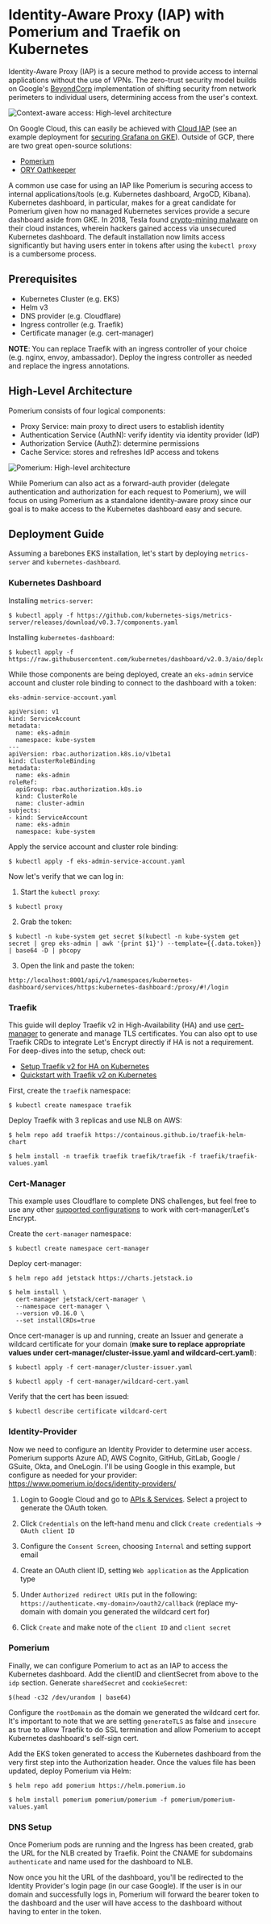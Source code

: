 # Identity-Aware Proxy (IAP) with Pomerium and Traefik on Kubernetes
Identity-Aware Proxy (IAP) is a secure method to provide access to internal applications without the use of VPNs. The zero-trust security model builds on Google's [BeyondCorp](https://cloud.google.com/beyondcorp/) implementation of shifting security from network perimeters to individual users, determining access from the user's context. 

![Context-aware access: High-level architecture](https://storage.googleapis.com/gweb-cloudblog-publish/images/enabling_beyondcorp.max-1200x1200.png)

On Google Cloud, this can easily be achieved with [Cloud IAP](https://cloud.google.com/iap/) (see an example deployment for [securing Grafana on GKE](https://medium.com/google-cloud/practical-monitoring-with-prometheus-grafana-part-iv-d4f3f995cc78)). Outside of GCP, there are two great open-source solutions:

- [Pomerium](https://github.com/pomerium/pomerium)
- [ORY Oathkeeper](https://github.com/ory/oathkeeper)

A common use case for using an IAP like Pomerium is securing access to internal applications/tools (e.g. Kubernetes dashboard, ArgoCD, Kibana). Kubernetes dashboard, in particular, makes for a great candidate for Pomerium given how no managed Kubernetes services provide a secure dashboard aside from GKE. In 2018, Tesla found [crypto-mining malware](https://redlock.io/blog/cryptojacking-tesla) on their cloud instances, wherein hackers gained access via unsecured Kubernetes dashboard. The default installation now limits access significantly but having users enter in tokens after using the `kubectl proxy` is a cumbersome process.

## Prerequisites
- Kubernetes Cluster (e.g. EKS)
- Helm v3 
- DNS provider (e.g. Cloudflare)
- Ingress controller (e.g. Traefik)
- Certificate manager (e.g. cert-manager)

**NOTE**: You can replace Traefik with an ingress controller of your choice (e.g. nginx, envoy, ambassador). Deploy the ingress controller as needed and replace the ingress annotations.

## High-Level Architecture
Pomerium consists of four logical components:
- Proxy Service: main proxy to direct users to establish identity
- Authentication Service (AuthN): verify identity via identity provider (IdP)
- Authorization Service (AuthZ): determine permissions 
- Cache Service: stores and refreshes IdP access and tokens

![Pomerium: High-level architecture](https://www.pomerium.io/pomerium-container-context.svg)

While Pomerium can also act as a forward-auth provider (delegate authentication and authorization for each request to Pomerium), we will focus on using Pomerium as a standalone identity-aware proxy since our goal is to make access to the Kubernetes dashboard easy and secure.

## Deployment Guide
Assuming a barebones EKS installation, let's start by deploying `metrics-server` and `kubernetes-dashboard`.

### Kubernetes Dashboard

Installing `metrics-server`:
```
$ kubectl apply -f https://github.com/kubernetes-sigs/metrics-server/releases/download/v0.3.7/components.yaml
```

Installing `kubernetes-dashboard`:
```
$ kubectl apply -f https://raw.githubusercontent.com/kubernetes/dashboard/v2.0.3/aio/deploy/recommended.yaml
```

While those components are being deployed, create an `eks-admin` service account and cluster role binding to connect to the dashboard with a token:

`eks-admin-service-account.yaml`

```
apiVersion: v1
kind: ServiceAccount
metadata:
  name: eks-admin
  namespace: kube-system
---
apiVersion: rbac.authorization.k8s.io/v1beta1
kind: ClusterRoleBinding
metadata:
  name: eks-admin
roleRef:
  apiGroup: rbac.authorization.k8s.io
  kind: ClusterRole
  name: cluster-admin
subjects:
- kind: ServiceAccount
  name: eks-admin
  namespace: kube-system
```

Apply the service account and cluster role binding:

```
$ kubectl apply -f eks-admin-service-account.yaml
```

Now let's verify that we can log in:

1. Start the `kubectl proxy`: 
```
$ kubectl proxy
```

2. Grab the token:
```
$ kubectl -n kube-system get secret $(kubectl -n kube-system get secret | grep eks-admin | awk '{print $1}') --template={{.data.token}} | base64 -D | pbcopy
```

3. Open the link and paste the token:
```
http://localhost:8001/api/v1/namespaces/kubernetes-dashboard/services/https:kubernetes-dashboard:/proxy/#!/login
```

### Traefik 
This guide will deploy Traefik v2 in High-Availability (HA) and use [cert-manager](https://github.com/jetstack/cert-manager) to generate and manage TLS certificates. You can also opt to use Traefik CRDs to integrate Let's Encrypt directly if HA is not a requirement. For deep-dives into the setup, check out:

- [Setup Traefik v2 for HA on Kubernetes](https://medium.com/dev-genius/setup-traefik-v2-for-ha-on-kubernetes-20311204fa6f)
- [Quickstart with Traefik v2 on Kubernetes](https://medium.com/dev-genius/quickstart-with-traefik-v2-on-kubernetes-e6dff0d65216)

First, create the `traefik` namespace:

```
$ kubectl create namespace traefik
```

Deploy Traefik with 3 replicas and use NLB on AWS:

```
$ helm repo add traefik https://containous.github.io/traefik-helm-chart

$ helm install -n traefik traefik traefik/traefik -f traefik/traefik-values.yaml
```

### Cert-Manager
This example uses Cloudflare to complete DNS challenges, but feel free to use any other [supported configurations](https://cert-manager.io/docs/configuration/acme/) to work with cert-manager/Let's Encrypt. 

Create the `cert-manager` namespace:

```
$ kubectl create namespace cert-manager
```

Deploy cert-manager:

```
$ helm repo add jetstack https://charts.jetstack.io

$ helm install \
  cert-manager jetstack/cert-manager \
  --namespace cert-manager \
  --version v0.16.0 \
  --set installCRDs=true
```

Once cert-manager is up and running, create an Issuer and generate a wildcard certificate for your domain (**make sure to replace appropriate values under cert-manager/cluster-issue.yaml and wildcard-cert.yaml**):

```
$ kubectl apply -f cert-manager/cluster-issuer.yaml

$ kubectl apply -f cert-manager/wildcard-cert.yaml
```

Verify that the cert has been issued:

```
$ kubectl describe certificate wildcard-cert
```

### Identity-Provider
Now we need to configure an Identity Provider to determine user access. Pomerium supports Azure AD, AWS Cognito, GitHub, GitLab, Google / GSuite, Okta, and OneLogin. I'll be using Google in this example, but configure as needed for your provider: https://www.pomerium.io/docs/identity-providers/

1. Login to Google Cloud and go to [APIs & Services](https://console.developers.google.com/projectselector/apis/credentials?pli=1). Select a project to generate the OAuth token.

2. Click `Credentials` on the left-hand menu and click `Create credentials` -> `OAuth client ID`

3. Configure the `Consent Screen`, choosing `Internal` and setting support email

4. Create an OAuth client ID, setting `Web application` as the Application type

5. Under `Authorized redirect URIs` put in the following: `https://authenticate.<my-domain>/oauth2/callback` (replace my-domain with domain you generated the wildcard cert for)

6. Click `Create` and make note of the `client ID` and `client secret`

### Pomerium
Finally, we can configure Pomerium to act as an IAP to access the Kubernetes dashboard. Add the clientID and clientSecret from above to the `idp` section. Generate `sharedSecret` and `cookieSecret`:

```
$(head -c32 /dev/urandom | base64)
```

Configure the `rootDomain` as the domain we generated the wildcard cert for. It's important to note that we are setting `generateTLS` as false and `insecure` as true to allow Traefik to do SSL termination and allow Pomerium to accept Kubernetes dashboard's self-sign cert.

Add the EKS token generated to access the Kubernetes dashboard from the very first step into the Authorization header. Once the values file has been updated, deploy Pomerium via Helm:

```
$ helm repo add pomerium https://helm.pomerium.io

$ helm install pomerium pomerium/pomerium -f pomerium/pomerium-values.yaml
```

### DNS Setup 
Once Pomerium pods are running and the Ingress has been created, grab the URL for the NLB created by Traefik. Point the CNAME for subdomains `authenticate` and name used for the dashboard to NLB. 

Now once you hit the URL of the dashboard, you'll be redirected to the Identity Provider's login page (in our case Google). If the user is in our domain and successfully logs in, Pomerium will forward the bearer token to the dashboard and the user will have access to the dashboard without having to enter in the token. 